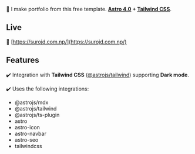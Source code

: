 💫 I make portfolio from this free template. **[Astro 4.0](https://astro.build/) + [Tailwind CSS](https://tailwindcss.com/)**.

## Live

📌 [https://surojd.com.np/](https://surojd.com.np/)

## Features

✔️ Integration with **Tailwind CSS** ([@astrojs/tailwind](https://docs.astro.build/en/guides/integrations-guide/tailwind/)) supporting **Dark mode**.

✔️ Uses the following integrations:

- @astrojs/mdx
- @astrojs/tailwind
- @astrojs/ts-plugin
- astro
- astro-icon
- astro-navbar
- astro-seo
- tailwindcss
